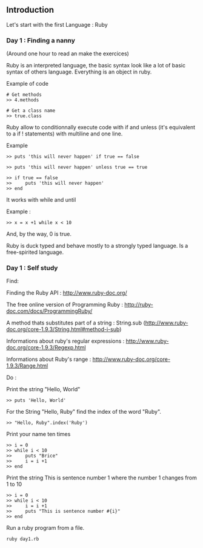 ## Introduction

Let's start with the first Language : Ruby

### Day 1 : Finding a nanny

(Around one hour to read an make the exercices)

Ruby is an interpreted language, the basic syntax look like a lot of basic syntax of others language. Everything is an object in ruby.

Example of code

    # Get methods
    >> 4.methods

    # Get a class name
    >> true.class

Ruby allow to conditionnally execute code with if and unless (it's equivalent to a if ! statements) with multiline and one line.

Example

    >> puts 'this will never happen' if true == false

    >> puts 'this will never happen' unless true == true

    >> if true == false
    >>     puts 'this will never happen'
    >> end

It works with while and until

Example :

    >> x = x +1 while x < 10


And, by the way, 0 is true.

Ruby is duck typed and behave mostly to a strongly typed language. Is a free-spirited language.


### Day 1 : Self study

Find:

Finding the Ruby API : http://www.ruby-doc.org/

The free online version of Programming Ruby : http://ruby-doc.com/docs/ProgrammingRuby/

A method thats substitutes part of a string : String.sub (http://www.ruby-doc.org/core-1.9.3/String.html#method-i-sub)

Informations about ruby's regular expressions : http://www.ruby-doc.org/core-1.9.3/Regexp.html

Informations about Ruby's range : http://www.ruby-doc.org/core-1.9.3/Range.html


Do :

Print the string "Hello, World"

    >> puts 'Hello, World'


For the String "Hello, Ruby" find the index of the word "Ruby".

    >> "Hello, Ruby".index('Ruby')

Print your name ten times

    >> i = 0
    >> while i < 10
    >>     puts "Brice"
    >>     i = i +1
    >> end

Print the string This is sentence number 1 where the number 1 changes from 1 to 10

    >> i = 0
    >> while i < 10
    >>     i = i +1
    >>     puts "This is sentence number #{i}"
    >> end

Run a ruby program from a file.

    ruby day1.rb

